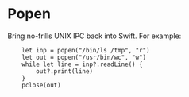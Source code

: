 # Popen

Bring no-frills UNIX IPC back into Swift. For example:

```
    let inp = popen("/bin/ls /tmp", "r")
    let out = popen("/usr/bin/wc", "w")
    while let line = inp?.readLine() {
        out?.print(line)
    }
    pclose(out)
```
